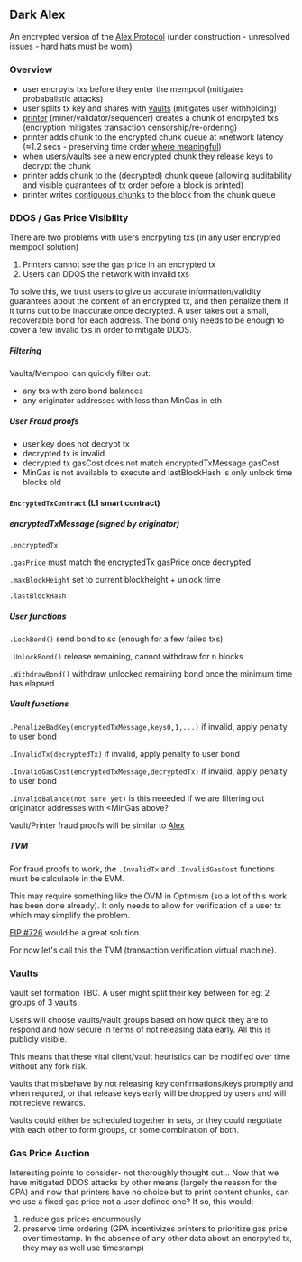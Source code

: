 ## Dark Alex

An encrypted version of the [Alex Protocol](https://github.com/pmcgoohan/targeting-zero-mev/blob/main/content-layer.md)
(under construction - unresolved issues - hard hats must be worn)

### Overview
- user encrpyts txs before they enter the mempool (mitigates probabalistic attacks)
- user splits tx key and shares with [vaults](https://github.com/pmcgoohan/targeting-zero-mev/blob/main/content-layer.md#shuffler-vaults) (mitigates user withholding)
- [printer](https://github.com/pmcgoohan/targeting-zero-mev/blob/main/content-layer.md#printer) (miner/validator/sequencer) creates a chunk of encrpyted txs (encryption mitigates transaction censorship/re-ordering)
- printer adds chunk to the encrypted chunk queue at ≈network latency (≈1.2 secs - preserving time order [where meaningful](https://github.com/pmcgoohan/alex-latency-width))
- when users/vaults see a new encrypted chunk they release keys to decrypt the chunk
- printer adds chunk to the (decrypted) chunk queue (allowing auditability and visible guarantees of tx order before a block is printed)
- printer writes [contiguous chunks](https://github.com/pmcgoohan/targeting-zero-mev/blob/main/content-layer.md#printer-withholding) to the block from the chunk queue

### DDOS / Gas Price Visibility
There are two problems with users encrpyting txs (in any user encrypted mempool solution)
1) Printers cannot see the gas price in an encrypted tx
2) Users can DDOS the network with invalid txs

To solve this, we trust users to give us accurate information/validity guarantees about the content of an encrypted tx, and then penalize them if it turns out to be inaccurate once decrypted.
A user takes out a small, recoverable bond for each address. The bond only needs to be enough to cover a few invalid txs in order to mitigate DDOS.

##### Filtering
Vaults/Mempool can quickly filter out:
- any txs with zero bond balances
- any originator addresses with less than MinGas in eth

##### User Fraud proofs
- user key does not decrypt tx
- decrypted tx is invalid
- decrypted tx gasCost does not match encryptedTxMessage gasCost
- MinGas is not available to execute and lastBlockHash is only unlock time blocks old

#### ```EncryptedTxContract``` (L1 smart contract)

##### encryptedTxMessage (signed by originator)
```.encryptedTx```

```.gasPrice``` must match the encryptedTx gasPrice once decrypted

```.maxBlockHeight``` set to current blockheight + unlock time

```.lastBlockHash``` 

##### User functions
```.LockBond()``` send bond to sc (enough for a few failed txs)

```.UnlockBond()``` release remaining, cannot withdraw for n blocks

```.WithdrawBond()``` withdraw unlocked remaining bond once the minimum time has elapsed

##### Vault functions
```.PenalizeBadKey(encryptedTxMessage,keys0,1,...)``` if invalid, apply penalty to  user bond

```.InvalidTx(decryptedTx)``` if invalid, apply penalty to  user bond

```.InvalidGasCost(encryptedTxMessage,decryptedTx)``` if invalid, apply penalty to  user bond

```.InvalidBalance(not sure yet)``` is this neeeded if we are filtering out originator addresses with <MinGas above?

Vault/Printer fraud proofs will be similar to [Alex](https://github.com/pmcgoohan/targeting-zero-mev/blob/main/content-layer.md#validation-rules-and-proofs) 

##### TVM
For fraud proofs to work, the ```.InvalidTx``` and ```.InvalidGasCost``` functions must be calculable in the EVM.

This may require something like the OVM in Optimism (so a lot of this work has been done already). It only needs to allow for verification of a user tx which may simplify the problem.

[EIP #726](https://github.com/ethereum/EIPs/issues/726) would be a great solution.

For now let's call this the TVM (transaction verification virtual machine).

### Vaults

Vault set formation TBC.
A user might split their key between for eg: 2 groups of 3 vaults.

Users will choose vaults/vault groups based on how quick they are to respond and how secure in terms of not releasing data early. All this is publicly visible.

This means that these vital client/vault heuristics can be modified over time without any fork risk.

Vaults that misbehave by not releasing key confirmations/keys promptly and when required, or that release keys early will be dropped by users and will not recieve rewards.

Vaults could either be scheduled together in sets, or they could negotiate with each other to form groups, or some combination of both.

### Gas Price Auction

Interesting points to consider- not thoroughly thought out...
Now that we have mitigated DDOS attacks by other means (largely the reason for the GPA) and now that printers have no choice but to print content chunks, can we use a fixed gas price not a user defined one?
If so, this would:
1) reduce gas prices enourmously
2) preserve time ordering (GPA incentivizes printers to prioritize gas price over timestamp. In the absence of any other data about an encrpyted tx, they may as well use timestamp)
